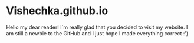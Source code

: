 # Vishechka.github.io
Hello my dear reader! I`m really glad that you decided to visit my website. I am still a newbie to the GitHub and I just hope I made everything correct :')
